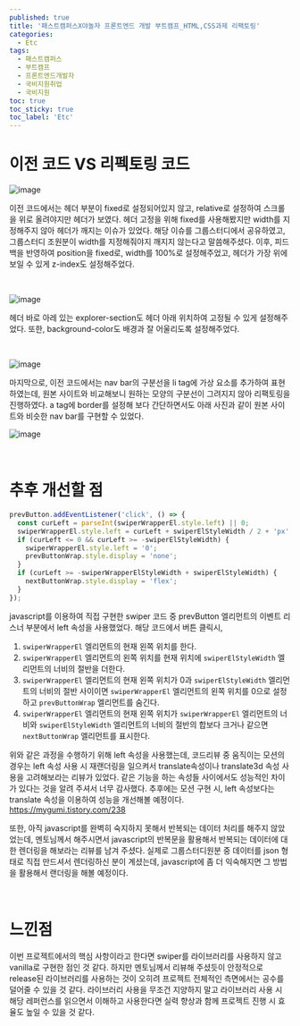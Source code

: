 ```yaml
---
published: true
title: '패스트캠퍼스X야놀자 프론트엔드 개발 부트캠프_HTML,CSS과제 리팩토링'
categories:
  - Etc
tags:
  - 패스트캠퍼스
  - 부트캠프
  - 프론트엔드개발자
  - 국비지원취업
  - 국비지원
toc: true
toc_sticky: true
toc_label: 'Etc'
---
```


# 이전 코드 VS 리펙토링 코드

![image](https://github.com/seungsimdang/seungsimdang.github.io/blob/master/_images/airbnb_clone1.png?raw=true)

이전 코드에서는 헤더 부분이 fixed로 설정되어있지 않고, relative로 설정하여 스크롤을 위로 올려야지만 헤더가 보였다. 헤더 고정을 위해 fixed를 사용해봤지만 width를 지정해주지 않아 헤더가 깨지는 이슈가 있었다. 해당 이슈를 그룹스터디에서 공유하였고, 그룹스터디 조원분이 width를 지정해줘야지 깨지지 않는다고 말씀해주셨다. 이후, 피드백을 반영하여 position을 fixed로, width를 100%로 설정해주었고, 헤더가 가장 위에 보일 수 있게 z-index도 설정해주었다.

<br>

![image](https://github.com/seungsimdang/seungsimdang.github.io/blob/master/_images/airbnb_clone2.png?raw=true)

헤더 바로 아레 있는 explorer-section도 헤더 아래 위치하여 고정될 수 있게 설정해주었다. 또한, background-color도 배경과 잘 어울리도록 설정해주었다.

<br>

![image](https://github.com/seungsimdang/seungsimdang.github.io/blob/master/_images/airbnb_clone3.png?raw=true)

마지막으로, 이전 코드에서는 nav bar의 구분선을 li tag에 가상 요소를 추가하여 표현하였는데, 원본 사이트와 비교해보니 원하는 모양의 구분선이 그려지지 않아 리팩토링을 진행하였다. a tag에 border를 설정해 보다 간단하면서도 아래 사진과 같이 원본 사이트와 비슷한 nav bar를 구현할 수 있었다.

![image](https://github.com/seungsimdang/seungsimdang.github.io/blob/master/_images/airbnb_clone4.png?raw=true)

<br>

# 추후 개선할 점

```javascript
prevButton.addEventListener('click', () => {
  const curLeft = parseInt(swiperWrapperEl.style.left) || 0;
  swiperWrapperEl.style.left = curLeft + swiperElStyleWidth / 2 + 'px';
  if (curLeft <= 0 && curLeft >= -swiperElStyleWidth) {
    swiperWrapperEl.style.left = '0';
    prevButtonWrap.style.display = 'none';
  }
  if (curLeft >= -swiperWrapperElStyleWidth + swiperElStyleWidth) {
    nextButtonWrap.style.display = 'flex';
  }
});
```

javascript를 이용하여 직접 구현한 swiper 코드 중 prevButton 엘리먼트의 이벤트 리스너 부분에서 left 속성을 사용했었다. 해당 코드에서 버튼 클릭시,

1. `swiperWrapperEl` 엘리먼트의 현재 왼쪽 위치를 한다.
2. `swiperWrapperEl` 엘리먼트의 왼쪽 위치를 현재 위치에 `swiperElStyleWidth` 엘리먼트의 너비의 절반을 더한다.
3. `swiperWrapperEl` 엘리먼트의 현재 왼쪽 위치가 0과 `swiperElStyleWidth` 엘리먼트의 너비의 절반 사이이면 `swiperWrapperEl` 엘리먼트의 왼쪽 위치를 0으로 설정하고 `prevButtonWrap` 엘리먼트를 숨긴다.
4. `swiperWrapperEl` 엘리먼트의 현재 왼쪽 위치가 `swiperWrapperEl` 엘리먼트의 너비와 `swiperElStyleWidth` 엘리먼트의 너비의 절반의 합보다 크거나 같으면 `nextButtonWrap` 엘리먼트를 표시한다.

위와 같은 과정을 수행하기 위해 left 속성을 사용했는데, 코드리뷰 중 움직이는 모션의 경우는 left 속성 사용 시 재랜더링을 일으켜서 translate속성이나 translate3d 속성 사용을 고려해보라는 리뷰가 있었다. 같은 기능을 하는 속성들 사이에서도 성능적인 차이가 있다는 것을 알려 주셔서 너무 감사했다. 추후에는 모션 구현 시, left 속성보다는 translate 속성을 이용하여 성능을 개선해볼 예정이다.  
<a> https://mygumi.tistory.com/238 </a>

또한, 아직 javascript를 완벽히 숙지하지 못해서 반복되는 데이터 처리를 해주지 않았었는데, 멘토님께서 해주시면서 javascript의 반복문을 활용해서 반복되는 데이터에 대한 렌더링을 해보라는 리뷰를 남겨 주셨다. 실제로 그룹스터디원분 중 데이터를 json 형태로 직접 만드셔서 렌더링하신 분이 계셨는데, javascript에 좀 더 익숙해지면 그 방법을 활용해서 랜더링을 해볼 예정이다.

<br>

# 느낀점

이번 프로젝트에서의 핵심 사항이라고 한다면 swiper를 라이브러리를 사용하지 않고 vanilla로 구현한 점인 것 같다. 하지만 멘토님께서 리뷰해 주셨듯이 안정적으로 release된 라이브러리를 사용하는 것이 오히려 프로젝트 전체적인 측면에서는 공수를 덜어줄 수 있을 것 같다. 라이브러리 사용을 무조건 지양하지 말고 라이브러리 사용 시 해당 레퍼런스를 읽으면서 이해하고 사용한다면 실력 향상과 함께 프로젝트 진행 시 효율도 높일 수 있을 것 같다.
